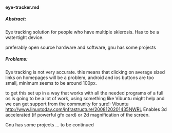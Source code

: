 #### eye-tracker.md

##### Abstract:

Eye tracking solution for people who have multiple sklerosis.
Has to be a watertight device.

preferably open source hardware and software,
gnu has some projects


##### Problems:
Eye tracking is not very accurate.
this means that clicking on average sized links on homepages will be a problem,
android and ios buttons are too small, minimum seems to be around 100px.

to get this set up in a way that works with all the needed programs of a full os is going to be a lot of work,
using something like Vibuntu might help and we can get support from the community for sure!:
Vibuntu http://www.linuxtoday.com/infrastructure/2008120201435NWRL
Enables 3d accelerated (if powerful gfx card) or 2d magnification of the screen.

Gnu has some projects ... to be continued
